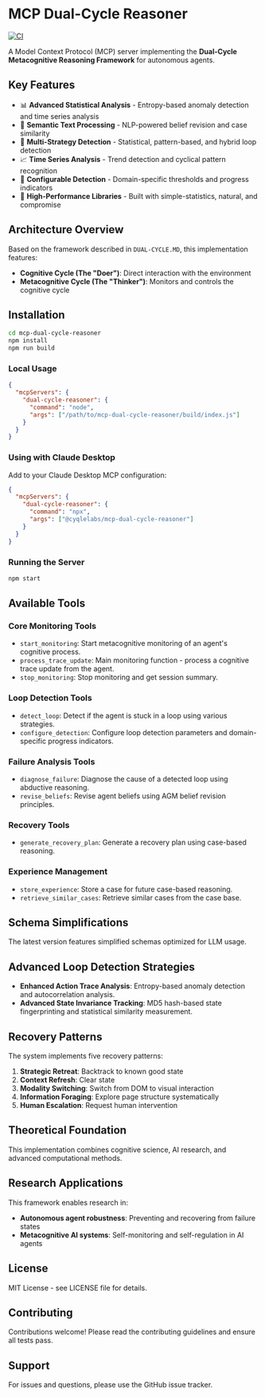 # MCP Dual-Cycle Reasoner

[![CI](https://github.com/cyqlelabs/mcp-dual-cycle-reasoner/actions/workflows/ci.yml/badge.svg)](https://github.com/cyqlelabs/mcp-dual-cycle-reasoner/actions/workflows/ci.yml)

A Model Context Protocol (MCP) server implementing the **Dual-Cycle Metacognitive Reasoning Framework** for autonomous agents.

## Key Features

- 📊 **Advanced Statistical Analysis** - Entropy-based anomaly detection and time series analysis
- 🧠 **Semantic Text Processing** - NLP-powered belief revision and case similarity
- 🎯 **Multi-Strategy Detection** - Statistical, pattern-based, and hybrid loop detection
- 📈 **Time Series Analysis** - Trend detection and cyclical pattern recognition
- 🔧 **Configurable Detection** - Domain-specific thresholds and progress indicators
- 🚀 **High-Performance Libraries** - Built with simple-statistics, natural, and compromise

## Architecture Overview

Based on the framework described in `DUAL-CYCLE.MD`, this implementation features:

- **Cognitive Cycle (The "Doer")**: Direct interaction with the environment
- **Metacognitive Cycle (The "Thinker")**: Monitors and controls the cognitive cycle

## Installation

```bash
cd mcp-dual-cycle-reasoner
npm install
npm run build
```

### Local Usage

```json
{
  "mcpServers": {
    "dual-cycle-reasoner": {
      "command": "node",
      "args": ["/path/to/mcp-dual-cycle-reasoner/build/index.js"]
    }
  }
}
```

### Using with Claude Desktop

Add to your Claude Desktop MCP configuration:

```json
{
  "mcpServers": {
    "dual-cycle-reasoner": {
      "command": "npx",
      "args": ["@cyqlelabs/mcp-dual-cycle-reasoner"]
    }
  }
}
```

### Running the Server

```bash
npm start
```

## Available Tools

### Core Monitoring Tools

- `start_monitoring`: Start metacognitive monitoring of an agent's cognitive process.
- `process_trace_update`: Main monitoring function - process a cognitive trace update from the agent.
- `stop_monitoring`: Stop monitoring and get session summary.

### Loop Detection Tools

- `detect_loop`: Detect if the agent is stuck in a loop using various strategies.
- `configure_detection`: Configure loop detection parameters and domain-specific progress indicators.

### Failure Analysis Tools

- `diagnose_failure`: Diagnose the cause of a detected loop using abductive reasoning.
- `revise_beliefs`: Revise agent beliefs using AGM belief revision principles.

### Recovery Tools

- `generate_recovery_plan`: Generate a recovery plan using case-based reasoning.

### Experience Management

- `store_experience`: Store a case for future case-based reasoning.
- `retrieve_similar_cases`: Retrieve similar cases from the case base.

## Schema Simplifications

The latest version features simplified schemas optimized for LLM usage.

## Advanced Loop Detection Strategies

- **Enhanced Action Trace Analysis**: Entropy-based anomaly detection and autocorrelation analysis.
- **Advanced State Invariance Tracking**: MD5 hash-based state fingerprinting and statistical similarity measurement.

## Recovery Patterns

The system implements five recovery patterns:

1. **Strategic Retreat**: Backtrack to known good state
2. **Context Refresh**: Clear state
3. **Modality Switching**: Switch from DOM to visual interaction
4. **Information Foraging**: Explore page structure systematically
5. **Human Escalation**: Request human intervention

## Theoretical Foundation

This implementation combines cognitive science, AI research, and advanced computational methods.

## Research Applications

This framework enables research in:

- **Autonomous agent robustness**: Preventing and recovering from failure states
- **Metacognitive AI systems**: Self-monitoring and self-regulation in AI agents

## License

MIT License - see LICENSE file for details.

## Contributing

Contributions welcome! Please read the contributing guidelines and ensure all tests pass.

## Support

For issues and questions, please use the GitHub issue tracker.

